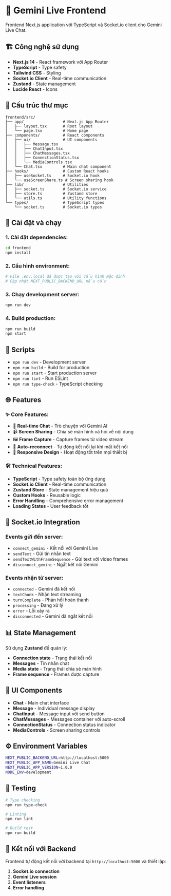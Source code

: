# 🎨 Gemini Live Frontend

Frontend Next.js application với TypeScript và Socket.io client cho Gemini Live Chat.

## 🏗️ **Công nghệ sử dụng**

- **Next.js 14** - React framework với App Router
- **TypeScript** - Type safety
- **Tailwind CSS** - Styling
- **Socket.io Client** - Real-time communication
- **Zustand** - State management
- **Lucide React** - Icons

## 📁 **Cấu trúc thư mục**

```
frontend/src/
├── app/                 # Next.js App Router
│   ├── layout.tsx       # Root layout
│   └── page.tsx         # Home page
├── components/          # React components
│   ├── ui/              # UI components
│   │   ├── Message.tsx
│   │   ├── ChatInput.tsx
│   │   ├── ChatMessages.tsx
│   │   ├── ConnectionStatus.tsx
│   │   └── MediaControls.tsx
│   └── Chat.tsx         # Main chat component
├── hooks/               # Custom React hooks
│   ├── useSocket.ts     # Socket.io hook
│   └── useScreenShare.ts # Screen sharing hook
├── lib/                 # Utilities
│   ├── socket.ts        # Socket.io service
│   ├── store.ts         # Zustand store
│   └── utils.ts         # Utility functions
└── types/               # TypeScript types
    └── socket.ts        # Socket.io types
```

## 🚀 **Cài đặt và chạy**

### 1. Cài đặt dependencies:

```bash
cd frontend
npm install
```

### 2. Cấu hình environment:

```bash
# File .env.local đã được tạo với cấu hình mặc định
# Cập nhật NEXT_PUBLIC_BACKEND_URL nếu cần
```

### 3. Chạy development server:

```bash
npm run dev
```

### 4. Build production:

```bash
npm run build
npm start
```

## 🔧 **Scripts**

- `npm run dev` - Development server
- `npm run build` - Build for production
- `npm run start` - Start production server
- `npm run lint` - Run ESLint
- `npm run type-check` - TypeScript checking

## 🌐 **Features**

### ✨ **Core Features:**

- 💬 **Real-time Chat** - Trò chuyện với Gemini AI
- 📹 **Screen Sharing** - Chia sẻ màn hình và hỏi về nội dung
- 🖼️ **Frame Capture** - Capture frames từ video stream
- 🔄 **Auto-reconnect** - Tự động kết nối lại khi mất kết nối
- 📱 **Responsive Design** - Hoạt động tốt trên mọi thiết bị

### 🛠️ **Technical Features:**

- **TypeScript** - Type safety toàn bộ ứng dụng
- **Socket.io Client** - Real-time communication
- **Zustand Store** - State management hiệu quả
- **Custom Hooks** - Reusable logic
- **Error Handling** - Comprehensive error management
- **Loading States** - User feedback tốt

## 🔌 **Socket.io Integration**

### **Events gửi đến server:**

- `connect_gemini` - Kết nối với Gemini Live
- `sendText` - Gửi tin nhắn text
- `sendTextWithFrameSequence` - Gửi text với video frames
- `disconnect_gemini` - Ngắt kết nối Gemini

### **Events nhận từ server:**

- `connected` - Gemini đã kết nối
- `textChunk` - Nhận text streaming
- `turnComplete` - Phản hồi hoàn thành
- `processing` - Đang xử lý
- `error` - Lỗi xảy ra
- `disconnected` - Gemini đã ngắt kết nối

## 📊 **State Management**

Sử dụng **Zustand** để quản lý:

- **Connection state** - Trạng thái kết nối
- **Messages** - Tin nhắn chat
- **Media state** - Trạng thái chia sẻ màn hình
- **Frame sequence** - Frames được capture

## 🎨 **UI Components**

- **Chat** - Main chat interface
- **Message** - Individual message display
- **ChatInput** - Message input với send button
- **ChatMessages** - Messages container với auto-scroll
- **ConnectionStatus** - Connection status indicator
- **MediaControls** - Screen sharing controls

## ⚙️ **Environment Variables**

```bash
NEXT_PUBLIC_BACKEND_URL=http://localhost:5000
NEXT_PUBLIC_APP_NAME=Gemini Live Chat
NEXT_PUBLIC_APP_VERSION=1.0.0
NODE_ENV=development
```

## 🧪 **Testing**

```bash
# Type checking
npm run type-check

# Linting
npm run lint

# Build test
npm run build
```

## 🔗 **Kết nối với Backend**

Frontend tự động kết nối với backend tại `http://localhost:5000` và thiết lập:

1. **Socket.io connection**
2. **Gemini Live session**
3. **Event listeners**
4. **Error handling**
